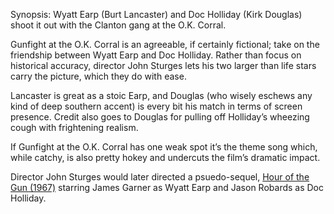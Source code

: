 Synopsis: Wyatt Earp (Burt Lancaster) and Doc Holliday (Kirk Douglas) shoot it out with the Clanton gang at the O.K. Corral.

Gunfight at the O.K. Corral is an agreeable, if certainly fictional; take on the friendship between Wyatt Earp and Doc Holliday.  Rather than focus on historical accuracy, director John Sturges lets his two larger than life stars carry the picture, which they do with ease.

Lancaster is great as a stoic Earp, and Douglas (who wisely eschews any kind of deep southern accent) is every bit his match in terms of screen presence.  Credit also goes to Douglas for pulling off Holliday’s wheezing cough with frightening realism.

If Gunfight at the O.K. Corral has one weak spot it’s the theme song which, while catchy, is also pretty hokey and undercuts the film’s dramatic impact.

Director John Sturges would later directed a psuedo-sequel, <a href="/browse/reviews/hour-of-the-gun-1967/">Hour of the Gun (1967)</a> starring James Garner as Wyatt Earp and Jason Robards as Doc Holliday.